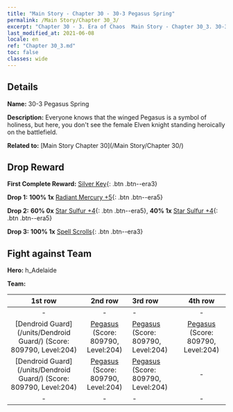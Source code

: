 ```yaml
---
title: "Main Story - Chapter 30 - 30-3 Pegasus Spring"
permalink: /Main Story/Chapter 30_3/
excerpt: "Chapter 30 - 3. Era of Chaos  Main Story - Chapter 30_3. 30-3 Pegasus Spring"
last_modified_at: 2021-06-08
locale: en
ref: "Chapter 30_3.md"
toc: false
classes: wide
---
```


## Details

 **Name:** 30-3 Pegasus Spring

 **Description:** Everyone knows that the winged Pegasus is a symbol of holiness, but here, you don't see the female Elven knight standing heroically on the battlefield.

 **Related to:** [Main Story Chapter 30](/Main Story/Chapter 30/)

## Drop Reward

 **First Complete Reward:** [Silver Key](/Items/con_693/){: .btn .btn--era3}

 **Drop 1:** **100% 1x** [Radiant Mercury +5](/Items/mat_98/){: .btn .btn--era5}

 **Drop 2:** **60% 0x** [Star Sulfur +4](/Items/mat_92/){: .btn .btn--era5}, **40% 1x** [Star Sulfur +4](/Items/mat_92/){: .btn .btn--era5}

 **Drop 3:** **100% 1x** [Spell Scrolls](/Items/con_694/){: .btn .btn--era3}


## Fight against Team
 **Hero:** h_Adelaide

 **Team:**


  | 1st row | 2nd row | 3rd row | 4th row |
  |:----:|:----:|:----|:----:|
  | - | - | - | - |
  | [Dendroid Guard](/units/Dendroid Guard/) (Score: 809790, Level:204)  | [Pegasus](/units/Pegasus/) (Score: 809790, Level:204)  | [Pegasus](/units/Pegasus/) (Score: 809790, Level:204)  | [Pegasus](/units/Pegasus/) (Score: 809790, Level:204)  |
  | [Dendroid Guard](/units/Dendroid Guard/) (Score: 809790, Level:204)  | [Pegasus](/units/Pegasus/) (Score: 809790, Level:204)  | [Pegasus](/units/Pegasus/) (Score: 809790, Level:204)  | - |
  | - | - | - | - |


